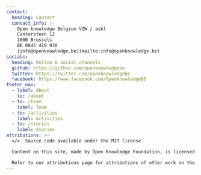 ```yaml
---
contact:
  heading: Contact
  contact_info: |-
    Open knowledge Belgium VZW / asbl  
    Cantersteen 12  
    1000 Brussels  
    BE 0845 419 930  
    [info@openknowledge.be](mailto:info@openknowledge.be)
socials:
  heading: Online & social channels
  github: https://github.com/openknowledgebe
  twitter: https://twitter.com/openknowledgebe
  facebook: https://www.facebook.com/OpenKnowledgeBE
footer_nav:
  - label: About
    to: /about
  - to: /team
    label: Team
  - to: /activities
    label: Activities
  - to: /stories
    label: Stories
attributions: >-
  </>  Source code available under the MIT license.

  Content on this site, made by Open Knowledge Foundation, is licensed under a Creative Commons Attribution 4.0 International License.

  Refer to our attributions page for attributions of other work on the site.
---
```

